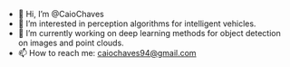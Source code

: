 - 👋 Hi, I’m @CaioChaves
- 👀 I’m interested in perception algorithms for intelligent vehicles.
- 🌱 I’m currently working on deep learning methods for object detection on images and point clouds.
- 📫 How to reach me: caiochaves94@gmail.com

<!---
CaioChaves/CaioChaves is a ✨ special ✨ repository because its `README.md` (this file) appears on your GitHub profile.
You can click the Preview link to take a look at your changes.
--->
